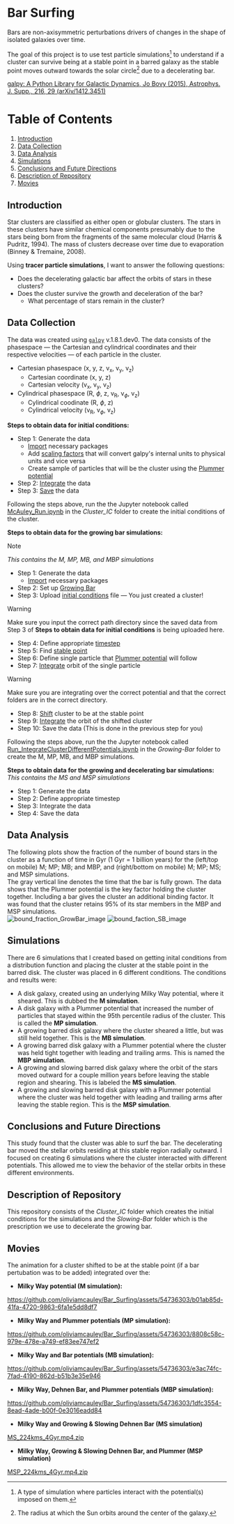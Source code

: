 # Bar Surfing
Bars are non-axisymmetric perturbations drivers of changes in the shape of isolated galaxies over time.

The goal of this project is to use test particle simulations[^1] to understand if a cluster can survive being at a stable point in a barred galaxy as the stable point moves outward towards the solar circle[^2] due to a decelerating bar.

[galpy: A Python Library for Galactic Dynamics, Jo Bovy (2015), Astrophys. J. Supp., 216, 29 (arXiv/1412.3451)](https://iopscience.iop.org/article/10.1088/0067-0049/216/2/29/pdf)

[^1]: A type of simulation where particles interact with the potential(s) imposed on them.
[^2]: The radius at which the Sun orbits around the center of the galaxy.

# Table of Contents
1. [Introduction](#Introduction)
2. [Data Collection](#Data-Collection)
3. [Data Analysis](#Data-Analysis)
4. [Simulations](#Simulations)
5. [Conclusions and Future Directions](#Conclusions-and-Future-Directions)
6. [Description of Repository](#Description-of-Repository)
7. [Movies](#Movies)

## Introduction
Star clusters are classified as either open or globular clusters. The stars in these clusters have similar chemical components presumably due to the stars being born from the fragments of the same molecular cloud (Harris & Pudritz, 1994). The mass of clusters decrease over time due to evaporation (Binney & Tremaine, 2008).

Using **tracer particle simulations**, I want to answer the following questions:
* Does the decelerating galactic bar affect the orbits of stars in these clusters?
* Does the cluster survive the growth and deceleration of the bar?
  *  What percentage of stars remain in the cluster?

## Data Collection
The data was created using <tt>[`galpy`](http://github.com/jobovy/galpy)</tt> v.1.8.1.dev0. The data consists of the phasespace &mdash; the Cartesian and cylindrical coordinates and their respective velocities &mdash; of each particle in the cluster.
* Cartesian phasespace (x, y, z, v<sub>x</sub>, v<sub>y</sub>, v<sub>z</sub>)
  * Cartesian coordinate (x, y, z)
  * Cartesian velocity (v<sub>x</sub>, v<sub>y</sub>, v<sub>z</sub>)
* Cylindrical phasespace (R, $\phi$, z, v<sub>R</sub>, v<sub>$\phi$</sub>, v<sub>z</sub>)
  * Cylindrical coodinate (R, $\phi$, z)
  * Cylindrical velocity (v<sub>R</sub>, v<sub>$\phi$</sub>, v<sub>z</sub>)

**Steps to obtain data for initial conditions:**
* Step 1: Generate the data
  * [Import](https://github.com/oliviamcauley/Bar_Surfing/blob/8029fd29a6e5ee13e61e3ac0c9f9f7e2848357f8/Cluster_IC/McAuley_Imports.ipynb) necessary packages
  * Add [scaling factors](https://github.com/oliviamcauley/Bar_Surfing/blob/8029fd29a6e5ee13e61e3ac0c9f9f7e2848357f8/Cluster_IC/McAuley_ScaleFactors.ipynb) that will convert galpy's internal units to physical units and vice versa
  * Create sample of particles that will be the cluster using the [Plummer potential](https://github.com/oliviamcauley/Bar_Surfing/blob/8029fd29a6e5ee13e61e3ac0c9f9f7e2848357f8/Cluster_IC/McAuley_PlummerPotential.ipynb)
* Step 2: [Integrate](https://github.com/oliviamcauley/Bar_Surfing/blob/8029fd29a6e5ee13e61e3ac0c9f9f7e2848357f8/Cluster_IC/McAuley_IntegrateIC.ipynb) the data
* Step 3: [Save](https://github.com/oliviamcauley/Bar_Surfing/blob/8029fd29a6e5ee13e61e3ac0c9f9f7e2848357f8/Cluster_IC/McAuley_SaveOrbitsIC.ipynb) the data

Following the steps above, run the the Jupyter notebook called [McAuley_Run.ipynb](https://github.com/oliviamcauley/Bar_Surfing/blob/45c5897bb3743ddbf32652d97a424be89b58d2a9/Cluster_IC/McAuley_Run_IC.ipynb) in the *Cluster_IC* folder to create the initial conditions of the cluster.

**Steps to obtain data for the growing bar simulations:** <br />
> [!NOTE]  
> *This contains the M, MP, MB, and MBP simulations*
* Step 1: Generate the data
  * [Import](https://github.com/oliviamcauley/Bar_Surfing/blob/e696f1c08b686e9fa6dde2825e7f9b9b7d8a8349/Growing-Bar/McAuley_Imports.ipynb) necessary packages
* Step 2: Set up [Growing Bar](https://github.com/oliviamcauley/Bar_Surfing/blob/e696f1c08b686e9fa6dde2825e7f9b9b7d8a8349/Growing-Bar/McAuley_DehnenBar.ipynb)
* Step 3: Upload [initial conditions](https://github.com/oliviamcauley/Bar_Surfing/blob/e696f1c08b686e9fa6dde2825e7f9b9b7d8a8349/Growing-Bar/ICs_File.ipynb) file &mdash; You just created a cluster!
> [!Warning]
> Make sure you input the correct path directory since the saved data from Step 3 of **Steps to obtain data for initial conditions** is being uploaded here.
* Step 4: Define appropriate [timestep](https://github.com/oliviamcauley/Bar_Surfing/blob/e696f1c08b686e9fa6dde2825e7f9b9b7d8a8349/Growing-Bar/Timescale_Calculator.ipynb)
* Step 5: Find [stable point](https://github.com/oliviamcauley/Bar_Surfing/blob/e696f1c08b686e9fa6dde2825e7f9b9b7d8a8349/Growing-Bar/FindL5.ipynb)
* Step 6: Define single particle that [Plummer potential](https://github.com/oliviamcauley/Bar_Surfing/blob/e696f1c08b686e9fa6dde2825e7f9b9b7d8a8349/Growing-Bar/MovePlummer.ipynb) will follow
* Step 7: [Integrate](https://github.com/oliviamcauley/Bar_Surfing/blob/e696f1c08b686e9fa6dde2825e7f9b9b7d8a8349/Growing-Bar/IntegrateSingleParticle.ipynb) orbit of the single particle
>[!Warning]
> Make sure you are integrating over the correct potential and that the correct folders are in the correct directory.
* Step 8: [Shift](https://github.com/oliviamcauley/Bar_Surfing/blob/e696f1c08b686e9fa6dde2825e7f9b9b7d8a8349/Growing-Bar/ShiftClusterOrbit.ipynb) cluster to be at the stable point
* Step 9: [Integrate](https://github.com/oliviamcauley/Bar_Surfing/blob/e696f1c08b686e9fa6dde2825e7f9b9b7d8a8349/Growing-Bar/IntegrateClusterOrbit.ipynb) the orbit of the shifted cluster
* Step 10: Save the data (This is done in the previous step for you)

Following the steps above, run the the Jupyter notebook called [Run_IntegrateClusterDifferentPotentials.ipynb](https://github.com/oliviamcauley/Bar_Surfing/blob/e696f1c08b686e9fa6dde2825e7f9b9b7d8a8349/Growing-Bar/Run_IntegrateClusterDifferentPotentials.ipynb) in the *Growing-Bar* folder to create the M, MP, MB, and MBP simulations.

**Steps to obtain data for the growing and decelerating bar simulations:** <br />
*This contains the MS and MSP simulations*
* Step 1: Generate the data
* Step 2: Define appropriate timestep
* Step 3: Integrate the data
* Step 4: Save the data

## Data Analysis
The following plots show the fraction of the number of bound stars in the cluster as a function of time in Gyr (1 Gyr = 1 billion years) for the (left/top on mobile) M; MP; MB; and MBP, and (right/bottom on mobile) M; MP; MS; and MSP simulations. <br /> The gray vertical line denotes the time that the bar is fully grown. 
The data shows that the Plummer potential is the key factor holding the cluster together. Including a bar gives the cluster an additional binding factor. It was found that the cluster retains 95% of its star members in the MBP and MSP simulations. <br />
![bound_fraction_GrowBar_image](https://github.com/user-attachments/assets/ea375403-d3fe-45f2-96fc-ee305c682940)
![bound_faction_SB_image](https://github.com/user-attachments/assets/3c153eb2-e4f6-461b-a49f-80feb94d89fc)


## Simulations
There are 6 simulations that I created based on getting inital conditions from a distribution function and placing the cluster at the stable point in the barred disk. The cluster was placed in 6 different conditions. The conditions and results were:
* A disk galaxy, created using an underlying Milky Way potential, where it sheared. This is dubbed the **M simulation**.
* A disk galaxy with a Plummer potential that increased the number of particles that stayed within the 95th percentile radius of the cluster. This is called the **MP simulation**.
* A growing barred disk galaxy where the cluster sheared a little, but was still held together. This is the **MB simulation**.
* A growing barred disk galaxy with a Plummer potential where the cluster was held tight together with leading and trailing arms. This is named the **MBP simulation**.
* A growing and slowing barred disk galaxy where the orbit of the stars moved outward for a couple million years before leaving the stable region and shearing. This is labeled the **MS simulation**.
* A growing and slowing barred disk galaxy with a Plummer potential where the cluster was held together with leading and trailing arms after leaving the stable region. This is the **MSP simulation**.

## Conclusions and Future Directions
This study found that the cluster was able to surf the bar. The decelerating bar moved the stellar orbits residing at this stable region radially outward. I focused on creating 6 simulations where the cluster interacted with different potentials. This allowed me to view the behavior of the stellar orbits in these different environments.  

## Description of Repository
This repository consists of the *Cluster_IC* folder which creates the initial conditions for the simulations and the *Slowing-Bar* folder which is the prescription we use to decelerate the growing bar.

## Movies
The animation for a cluster shifted to be at the stable point (if a bar pertubation was to be added) integrated over the:

* **Milky Way potential (M simulation):**

https://github.com/oliviamcauley/Bar_Surfing/assets/54736303/b01ab85d-41fa-4720-9863-6fa1e5dd8df7

* **Milky Way and Plummer potentials (MP simulation):**

https://github.com/oliviamcauley/Bar_Surfing/assets/54736303/8808c58c-979e-478e-a749-ef83ee747ef2

* **Milky Way and Bar potentials (MB simulation):**

https://github.com/oliviamcauley/Bar_Surfing/assets/54736303/e3ac74fc-7fad-4190-862d-b51b3e35e946

* **Milky Way, Dehnen Bar, and Plummer potentials (MBP simulation):**

https://github.com/oliviamcauley/Bar_Surfing/assets/54736303/1dfc3554-8ead-4ade-b00f-0e3016eadd84

* **Milky Way and Growing \& Slowing Dehnen Bar (MS simulation)**

[MS_224kms_4Gyr.mp4.zip](https://github.com/user-attachments/files/15992819/MS_224kms_4Gyr.mp4.zip)

* **Milky Way, Growing \& Slowing Dehnen Bar, and Plummer (MSP simulation)**

[MSP_224kms_4Gyr.mp4.zip](https://github.com/user-attachments/files/15979888/MSP_224kms_4Gyr.mp4.zip)
